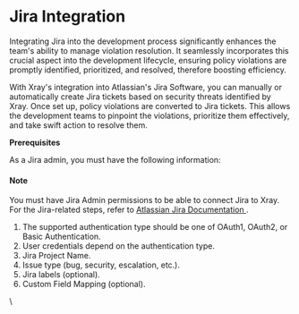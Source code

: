 # Jira Integration

Integrating Jira into the development process significantly enhances the team's ability to manage violation resolution. It seamlessly incorporates this crucial aspect into the development lifecycle, ensuring policy violations are promptly identified, prioritized, and resolved, therefore boosting efficiency.

With Xray's integration into Atlassian's Jira Software, you can manually or automatically create Jira tickets based on security threats identified by Xray. Once set up, policy violations are converted to Jira tickets. This allows the development teams to pinpoint the violations, prioritize them effectively, and take swift action to resolve them.

**Prerequisites**

As a Jira admin, you must have the following information:

#### Note

You must have Jira Admin permissions to be able to connect Jira to Xray. For the Jira-related steps, refer to [Atlassian Jira Documentation ](https://confluence.atlassian.com/jira).

1. The supported authentication type should be one of OAuth1, OAuth2, or Basic Authentication.
2. User credentials depend on the authentication type.
3. Jira Project Name.
4. Issue type (bug, security, escalation, etc.).
5. Jira labels (optional).
6. Custom Field Mapping (optional).

\
